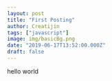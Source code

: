 ```yaml
---
layout: post
title: "First Posting"
author: Creatijin
tags: ["javascript"]
image: img/basicBg.png
date: "2019-06-17T13:52:00.000Z"
draft: false
---
```


hello world
